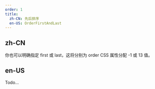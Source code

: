 ```yaml
---
order: 1
title:
  zh-CN: 先后排序
  en-US: OrderFirstAndLast
---
```


## zh-CN

你也可以明确指定 first 或 last，这将分别为 order CSS 属性分配 -1 或 13 值。

## en-US

Todo...

